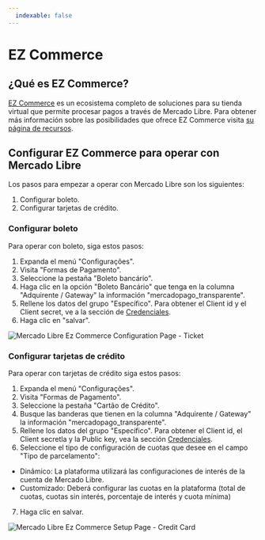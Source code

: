 ```yaml
---
  indexable: false
---
```

# EZ Commerce

## ¿Qué es EZ Commerce?

[EZ Commerce](https://www.ezcommerce.com.br/) es un ecosistema completo de soluciones para su tienda virtual que permite procesar pagos a través de Mercado Libre.
Para obtener más información sobre las posibilidades que ofrece EZ Commerce visita [su página de recursos](https://www.ezcommerce.com.br/plataforma/recursos-de-ecommerce/).

## Configurar EZ Commerce para operar con Mercado Libre

Los pasos para empezar a operar con Mercado Libre son los siguientes:

1. Configurar boleto.
2. Configurar tarjetas de crédito.

### Configurar boleto

Para operar con boleto, siga estos pasos:

1. Expanda el menú "Configurações".
2. Visita "Formas de Pagamento".
3. Seleccione la pestaña "Boleto bancário".
4. Haga clic en la opción "Boleto Bancário" que tenga en la columna "Adquirente / Gateway" la información "mercadopago_transparente".
5. Rellene los datos del grupo "Específico". Para obtener el Client id y el Client secret, ve a la sección de [Credenciales]([FAKER][CREDENTIALS][URL]).
6. Haga clic en "salvar".

![Mercado Libre Ez Commerce Configuration Page - Ticket](/images/ezcommerce/ezcommerce-ticket-1.gif)

### Configurar tarjetas de crédito

Para operar con tarjetas de crédito siga estos pasos:

1. Expanda el menú "Configurações".
2. Visita "Formas de Pagamento".
3. Seleccione la pestaña "Cartão de Crédito".
4. Busque las banderas que tienen en la columna "Adquirente / Gateway" la información "mercadopago_transparente".
5. Rellene los datos del grupo "Específico". Para obtener el Client id, el Client secretla y la Public key, vea la sección [Credenciales]([FAKER][CREDENTIALS][URL]).
6. Seleccione el tipo de configuración de cuotas que desee en el campo "Tipo de parcelamento":
- Dinâmico: La plataforma utilizará las configuraciones de interés de la cuenta de Mercado Libre.
- Customizado: Deberá configurar las cuotas en la plataforma (total de cuotas, cuotas sin interés, porcentaje de interés y cuota mínima)
7. Haga clic en salvar.

![Mercado Libre Ez Commerce Setup Page - Credit Card](/images/ezcommerce/ezcommerce-credit-card-1.gif)
